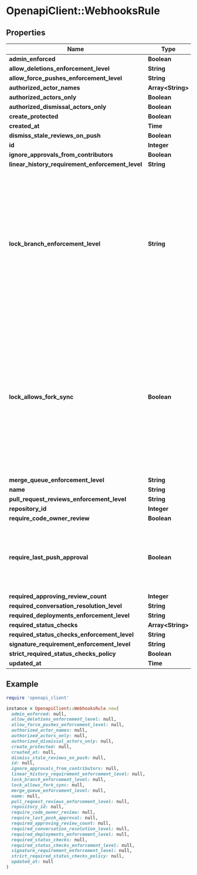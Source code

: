 # OpenapiClient::WebhooksRule

## Properties

| Name | Type | Description | Notes |
| ---- | ---- | ----------- | ----- |
| **admin_enforced** | **Boolean** |  |  |
| **allow_deletions_enforcement_level** | **String** |  |  |
| **allow_force_pushes_enforcement_level** | **String** |  |  |
| **authorized_actor_names** | **Array&lt;String&gt;** |  |  |
| **authorized_actors_only** | **Boolean** |  |  |
| **authorized_dismissal_actors_only** | **Boolean** |  |  |
| **create_protected** | **Boolean** |  | [optional] |
| **created_at** | **Time** |  |  |
| **dismiss_stale_reviews_on_push** | **Boolean** |  |  |
| **id** | **Integer** |  |  |
| **ignore_approvals_from_contributors** | **Boolean** |  |  |
| **linear_history_requirement_enforcement_level** | **String** |  |  |
| **lock_branch_enforcement_level** | **String** | The enforcement level of the branch lock setting. &#x60;off&#x60; means the branch is not locked, &#x60;non_admins&#x60; means the branch is read-only for non_admins, and &#x60;everyone&#x60; means the branch is read-only for everyone. |  |
| **lock_allows_fork_sync** | **Boolean** | Whether users can pull changes from upstream when the branch is locked. Set to &#x60;true&#x60; to allow users to pull changes from upstream when the branch is locked. This setting is only applicable for forks. | [optional] |
| **merge_queue_enforcement_level** | **String** |  |  |
| **name** | **String** |  |  |
| **pull_request_reviews_enforcement_level** | **String** |  |  |
| **repository_id** | **Integer** |  |  |
| **require_code_owner_review** | **Boolean** |  |  |
| **require_last_push_approval** | **Boolean** | Whether the most recent push must be approved by someone other than the person who pushed it | [optional] |
| **required_approving_review_count** | **Integer** |  |  |
| **required_conversation_resolution_level** | **String** |  |  |
| **required_deployments_enforcement_level** | **String** |  |  |
| **required_status_checks** | **Array&lt;String&gt;** |  |  |
| **required_status_checks_enforcement_level** | **String** |  |  |
| **signature_requirement_enforcement_level** | **String** |  |  |
| **strict_required_status_checks_policy** | **Boolean** |  |  |
| **updated_at** | **Time** |  |  |

## Example

```ruby
require 'openapi_client'

instance = OpenapiClient::WebhooksRule.new(
  admin_enforced: null,
  allow_deletions_enforcement_level: null,
  allow_force_pushes_enforcement_level: null,
  authorized_actor_names: null,
  authorized_actors_only: null,
  authorized_dismissal_actors_only: null,
  create_protected: null,
  created_at: null,
  dismiss_stale_reviews_on_push: null,
  id: null,
  ignore_approvals_from_contributors: null,
  linear_history_requirement_enforcement_level: null,
  lock_branch_enforcement_level: null,
  lock_allows_fork_sync: null,
  merge_queue_enforcement_level: null,
  name: null,
  pull_request_reviews_enforcement_level: null,
  repository_id: null,
  require_code_owner_review: null,
  require_last_push_approval: null,
  required_approving_review_count: null,
  required_conversation_resolution_level: null,
  required_deployments_enforcement_level: null,
  required_status_checks: null,
  required_status_checks_enforcement_level: null,
  signature_requirement_enforcement_level: null,
  strict_required_status_checks_policy: null,
  updated_at: null
)
```

